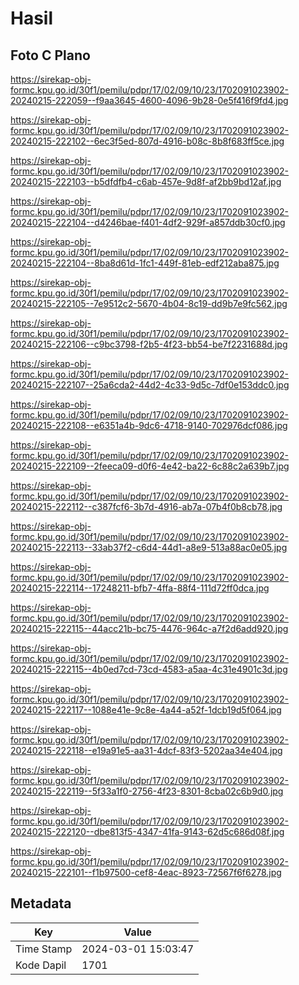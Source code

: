 # Hasil

## Foto C Plano

https://sirekap-obj-formc.kpu.go.id/30f1/pemilu/pdpr/17/02/09/10/23/1702091023902-20240215-222059--f9aa3645-4600-4096-9b28-0e5f416f9fd4.jpg

https://sirekap-obj-formc.kpu.go.id/30f1/pemilu/pdpr/17/02/09/10/23/1702091023902-20240215-222102--6ec3f5ed-807d-4916-b08c-8b8f683ff5ce.jpg

https://sirekap-obj-formc.kpu.go.id/30f1/pemilu/pdpr/17/02/09/10/23/1702091023902-20240215-222103--b5dfdfb4-c6ab-457e-9d8f-af2bb9bd12af.jpg

https://sirekap-obj-formc.kpu.go.id/30f1/pemilu/pdpr/17/02/09/10/23/1702091023902-20240215-222104--d4246bae-f401-4df2-929f-a857ddb30cf0.jpg

https://sirekap-obj-formc.kpu.go.id/30f1/pemilu/pdpr/17/02/09/10/23/1702091023902-20240215-222104--8ba8d61d-1fc1-449f-81eb-edf212aba875.jpg

https://sirekap-obj-formc.kpu.go.id/30f1/pemilu/pdpr/17/02/09/10/23/1702091023902-20240215-222105--7e9512c2-5670-4b04-8c19-dd9b7e9fc562.jpg

https://sirekap-obj-formc.kpu.go.id/30f1/pemilu/pdpr/17/02/09/10/23/1702091023902-20240215-222106--c9bc3798-f2b5-4f23-bb54-be7f2231688d.jpg

https://sirekap-obj-formc.kpu.go.id/30f1/pemilu/pdpr/17/02/09/10/23/1702091023902-20240215-222107--25a6cda2-44d2-4c33-9d5c-7df0e153ddc0.jpg

https://sirekap-obj-formc.kpu.go.id/30f1/pemilu/pdpr/17/02/09/10/23/1702091023902-20240215-222108--e6351a4b-9dc6-4718-9140-702976dcf086.jpg

https://sirekap-obj-formc.kpu.go.id/30f1/pemilu/pdpr/17/02/09/10/23/1702091023902-20240215-222109--2feeca09-d0f6-4e42-ba22-6c88c2a639b7.jpg

https://sirekap-obj-formc.kpu.go.id/30f1/pemilu/pdpr/17/02/09/10/23/1702091023902-20240215-222112--c387fcf6-3b7d-4916-ab7a-07b4f0b8cb78.jpg

https://sirekap-obj-formc.kpu.go.id/30f1/pemilu/pdpr/17/02/09/10/23/1702091023902-20240215-222113--33ab37f2-c6d4-44d1-a8e9-513a88ac0e05.jpg

https://sirekap-obj-formc.kpu.go.id/30f1/pemilu/pdpr/17/02/09/10/23/1702091023902-20240215-222114--17248211-bfb7-4ffa-88f4-111d72ff0dca.jpg

https://sirekap-obj-formc.kpu.go.id/30f1/pemilu/pdpr/17/02/09/10/23/1702091023902-20240215-222115--44acc21b-bc75-4476-964c-a7f2d6add920.jpg

https://sirekap-obj-formc.kpu.go.id/30f1/pemilu/pdpr/17/02/09/10/23/1702091023902-20240215-222115--4b0ed7cd-73cd-4583-a5aa-4c31e4901c3d.jpg

https://sirekap-obj-formc.kpu.go.id/30f1/pemilu/pdpr/17/02/09/10/23/1702091023902-20240215-222117--1088e41e-9c8e-4a44-a52f-1dcb19d5f064.jpg

https://sirekap-obj-formc.kpu.go.id/30f1/pemilu/pdpr/17/02/09/10/23/1702091023902-20240215-222118--e19a91e5-aa31-4dcf-83f3-5202aa34e404.jpg

https://sirekap-obj-formc.kpu.go.id/30f1/pemilu/pdpr/17/02/09/10/23/1702091023902-20240215-222119--5f33a1f0-2756-4f23-8301-8cba02c6b9d0.jpg

https://sirekap-obj-formc.kpu.go.id/30f1/pemilu/pdpr/17/02/09/10/23/1702091023902-20240215-222120--dbe813f5-4347-41fa-9143-62d5c686d08f.jpg

https://sirekap-obj-formc.kpu.go.id/30f1/pemilu/pdpr/17/02/09/10/23/1702091023902-20240215-222101--f1b97500-cef8-4eac-8923-72567f6f6278.jpg


## Metadata

| Key        | Value               |
| ---------- | ------------------- |
| Time Stamp | 2024-03-01 15:03:47 |
| Kode Dapil | 1701                |



